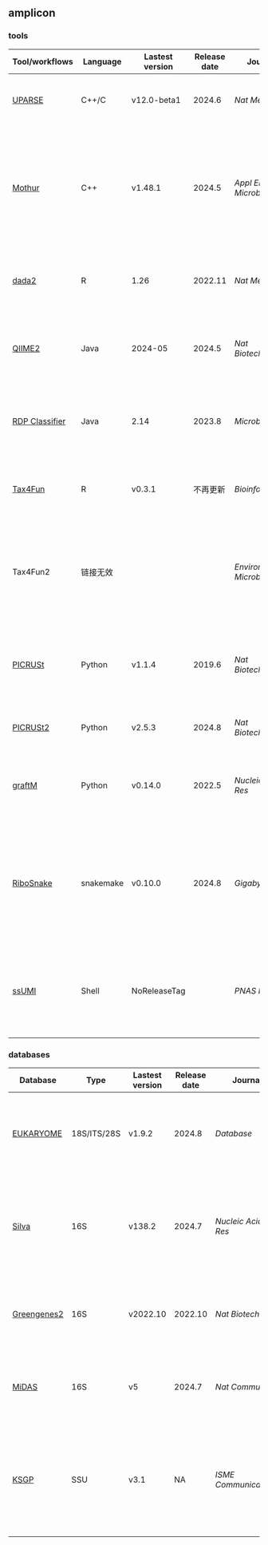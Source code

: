## amplicon

### tools
| Tool/workflows | Language | Lastest version | Release date | Journal | Pub Date | Paper title | Notes |
| -------------- | -------- | --------------- | ------------ | ------- | -------- | ----------- | ----- |
| [UPARSE](http://drive5.com/uparse/) | C++/C | v12.0-beta1 | 2024.6 | _Nat Methods_ | 2013.8 | [UPARSE: Highly accurate OTU sequences from microbial amplicon reads](https://doi.org/10.1038/nmeth.2604) |
| [Mothur](https://github.com/mothur/mothur/tree/v1.48.1) | C++ | v1.48.1 | 2024.5 | _Appl Environ Microbiol_ | 2009.12 | [Introducing mothur: Open-source, platform-independent, community-supported software for describing and comparing microbial communities](https://doi.org/10.1128/AEM.01541-09) |
| [dada2](https://github.com/benjjneb/dada2) | R | 1.26 | 2022.11 | _Nat Methods_ | 2016.5 | [DADA2: High resolution sample inference from Illumina amplicon data.](https://doi.org/10.1038/nmeth.3869)
| [QIIME2](https://qiime2.org/) | Java | 2024-05 | 2024.5 | _Nat Biotechnol_ | 2019.7 | [Reproducible, interactive, scalable and extensible microbiome data science using QIIME 2](https://doi.org/10.1038/s41587-019-0209-9) |
| [RDP Classifier](https://sourceforge.net/projects/rdp-classifier/) | Java | 2.14 | 2023.8 | _Microb Ecol_ | 2024.3 | [Updated RDP taxonomy and RDP Classifier for more accurate taxonomic classification](https://doi.org/10.1128/mra.01063-23) |
| [Tax4Fun](https://tax4fun.gobics.de) | R | v0.3.1 | 不再更新 | _Bioinformatics_ | 2015.5 | [Tax4Fun: predicting functional profiles from metagenomic 16S rRNA data](http://dx.doi.org/10.1093/bioinformatics/btv287) |
| Tax4Fun2 | 链接无效 ||| _Environ Microbiome_ | 2020.5 | [Tax4Fun2: prediction of habitat-specific functional profiles and functional redundancy based on 16S rRNA gene sequences](https://doi.org/10.1186/s40793-020-00358-7) |
| [PICRUSt](https://github.com/picrust/picrust) | Python | v1.1.4 | 2019.6 | _Nat Biotechnol_ | 2013.8 | [Predictive functional profiling of microbial communities using 16S rRNA marker gene sequences](https://doi.org/10.1038/nbt.2676) |
| [PICRUSt2](https://github.com/picrust/picrust2) | Python | v2.5.3 | 2024.8 | _Nat Biotechnol_ | 2020.6 | [PICRUSt2 for prediction of metagenome functions.](https://doi.org/10.1038/s41587-020-0548-6) |
| [graftM](https://github.com/geronimp/graftM) | Python | v0.14.0 | 2022.5 | _Nucleic Acids Res_ | 2018.6 | [GraftM: a tool for scalable, phylogenetically informed classification of genes within metagenomes](https://doi.org/10.1093/nar/gky174) |
| [RiboSnake](https://github.com/IKIM-Essen/RiboSnake) | snakemake | v0.10.0 | 2024.8 | _Gigabyte_ | 2024.8 | [RiboSnake – a user-friendly, robust, reproducible, multipurpose and documentation-extensive pipeline for 16S rRNA gene microbiome analysis](https://doi.org/10.46471/gigabyte.132) |
| [ssUMI](https://github.com/ZielsLab/ssUMI) | Shell | NoReleaseTag ||  _PNAS Nexus_ | 2024.10 | [High accuracy meets high throughput for near full-length 16S ribosomal RNA amplicon sequencing on the Nanopore platform](https://doi.org/10.1093/pnasnexus/pgae411) |


### databases
| Database | Type | Lastest version | Release date | Journal | Pub Date | Paper title | Notes |
| -------- | ---- | --------------- | ------------ | ------- | -------- | ----------- | ----- |
| [EUKARYOME](https://eukaryome.org) | 18S/ITS/28S | v1.9.2 | 2024.8 | _Database_ | 2024.6 | [EUKARYOME: the rRNA gene reference database for identification of all eukaryotes](https://doi.org/10.1093/database/baae043) |
| [Silva](https://www.arb-silva.de) | 16S | v138.2 | 2024.7 | _Nucleic Acids Res_ | 2013.1 | [The SILVA ribosomal RNA gene database project: improved data processing and web-based tools](https://doi.org/10.1093/nar/gks1219) |
| [Greengenes2](http://ftp.microbio.me/greengenes_release/) | 16S | v2022.10 | 2022.10 | _Nat Biotechnol_ | 2023.7 | [Greengenes2 unifies microbial data in a single reference tree](https://doi.org/10.1038/s41587-023-01845-1) |
| [MiDAS](https://midasfieldguide.org/guide) | 16S | v5 | 2024.7 | _Nat Commun_ | 2024.6 | [MiDAS 5: Global diversity of bacteria and archaea in anaerobic digesters](https://doi.org/10.1038/s41467-024-49641-y) |
| [KSGP](https://ksgp.earlham.ac.uk/index.php?site=download) | SSU | v3.1 | NA | _ISME Communications_ | 2025.6 | [KSGP 3.1: improved taxonomic annotation of Archaea communities using LotuS2, the Genome Taxonomy Database and RNAseq data](https://doi.org/10.1093/ismeco/ycaf094) | 